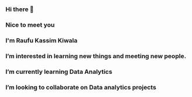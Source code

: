 ### Hi there 👋
### Nice to meet you
### I'm Raufu Kassim Kiwala
### I’m interested in learning new things and meeting new people.
### I’m currently learning Data Analytics 
### I’m looking to collaborate on Data analytics projects

<!--
**raufukiwala/raufukiwala** is a ✨ _special_ ✨ repository because its `README.md` (this file) appears on your GitHub profile.

Here are some ideas to get you started:

- 🔭 I’m currently working on ...
- 🌱 I’m currently learning ...
- 👯 I’m looking to collaborate on ...
- 🤔 I’m looking for help with ...
- 💬 Ask me about ...
- 📫 How to reach me: ...
- 😄 Pronouns: ...
- ⚡ Fun fact: ...
-->
